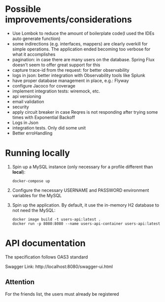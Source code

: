 # Possible improvements/considerations
- Use Lombok to reduce the amount of boilerplate code(I used the IDEs auto generate function)
- some indirections (e.g. interfaces, mappers) are clearly overkill for simple operations. The application ended becoming too verbose for what it accomplishes
- pagination: in case there are many users on the database. Spring Flux doesn't seem to offer great support for this
- capture trace-id from the request: for better observability
- logs in json: better integration with Observability tools like Splunk
- have proper database management in place, e.g.: Flyway
- configure Jacoco for coverage
- implement integration tests: wiremock, etc.
- api versioning
- email validation
- security
- apply circuit breaker in case Reqres is not responding after trying some times with Exponential Backoff
- Logs in Json
- integration tests. Only did some unit
- Better erroHandling

# Running locally
1. Spin up a MySQL instance (only necessary for a profile different than **local**):
    ```
   docker-compose up
    ```
   
2. Configure the necessary USERNAME and PASSWORD environment variables for the MySQL

3. Spin up the application. By default, it use the in-memory H2 database to not need the MySQL:
   ```
   docker image build -t users-api:latest .
   docker run -p 8080:8080 --name users-api-container users-api:latest
   ```

# API documentation
The specification follows OAS3 standard

Swagger Link: http://localhost:8080/swagger-ui.html

## Attention

For the friends list, the users must already be registered